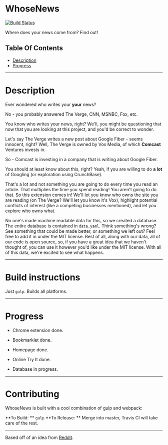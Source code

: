 # WhoseNews

[![Build Status](https://travis-ci.org/penne12/WhoseNews.svg?branch=master)](https://travis-ci.org/penne12/WhoseNews)

Where does your news come from? Find out!

## Table Of Contents

- [Description](#description)
- [Progress](#progress)

-------

# Description

Ever wondered who writes your **your** news?

No - you probably answered The Verge, CNN, MSNBC, Fox, etc.

You know who writes your news, right? We'll, you might be questioning that
now that you are looking at this project, and you'd be correct to wonder.

Let's say The Verge writes a new post about Google Fiber - seems innocent,
right? Well, The Verge is owned by Vox Media, of which **Comcast** Ventures
invests in.

So - Comcast is investing in a company that is writing about Google Fiber.

You should at least know about this, right? Yeah, if you are willing to do
**a lot** of Googling (or exploration using CrunchBase).

That's a lot and not something you are going to do every time you read
an article. That multiplies the time you spend reading! You aren't going
to do that. So this extension comes in! We'll let you know who owns the
site you are reading (on The Verge? We'll let you know it's Vox), highlight
potential conflicts of interest (like a competing businesses mentioned), and
let you explore who owns what.

No one's made machine readable data for this, so we created a database. The
entire database is contained in [`data.yaml`][data]. Think something's wrong?
See something that could be made better, or something we left out? Feel free to
add it in under the MIT license. Best of all, along with our data, all of our
code is open source, so, if you have a great idea that we haven't thought of,
you can use it however you'd like under the MIT license. With all of this data,
we're excited to see what happens.


-------

# Build instructions

Just `gulp`. Builds all platforms.

-------

# Progress

- Chrome extension done.
- Bookmarklet done.
- Homepage done.
- Online Try It done.

 - Database in progress.

-------

# Contributing

WhoseNews is built with a cool combination of gulp and webpack:

**To Build: ** `gulp`
**To Release: ** Merge into master, Travis CI will take care of the rest.

-------

Based off of an idea from [Reddit][idea].


[idea]: https://www.reddit.com/r/AppIdeas/comments/4hoilq/chrome_extension_tell_me_who_owns_the_news_outlet/
[data]: http://github.com/penne12/WhoseNews/blob/master/src/data.yml.
